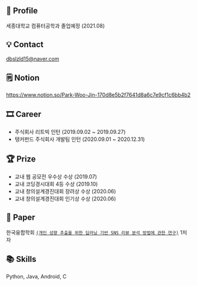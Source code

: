## 👦 Profile
세종대학교 컴퓨터공학과 졸업예정 (2021.08)         

## 💡 Contact
dbslzld15@naver.com 

## 🗒 Notion
https://www.notion.so/Park-Woo-Jin-170d8e5b2f7641d8a6c7e9cf1c6bb4b2

## 🎞 Career
- 주식회사 리트빅 인턴 (2019.09.02 ~ 2019.09.27)
- 탱커펀드 주식회사 개발팀 인턴 (2020.09.01 ~ 2020.12.31)

## 🏆 Prize
- 교내 웹 공모전 우수상 수상 (2019.07)
- 교내 코딩경시대회 4등 수상 (2019.10)
- 교내 창의설계경진대회 장려상 수상 (2020.06)
- 교내 창의설계경진대회 인기상 수상 (2020.06)
## 📝 Paper
한국융합학회 [`(개인 성향 추출을 위한 딥러닝 기반 SNS 리뷰 분석 방법에 관한 연구)`](https://doi.org/10.15207/JKCS.2020.11.11.009) 1저자
## 📚 Skills
Python, Java, Android, C
<!--
**dbslzld15/dbslzld15** is a ✨ _special_ ✨ repository because its `README.md` (this file) appears on your GitHub profile.

Here are some ideas to get you started:

- 🔭 I’m currently working on ...
- 🌱 I’m currently learning ...
- 👯 I’m looking to collaborate on ...
- 🤔 I’m looking for help with ...
- 💬 Ask me about ...
- 📫 How to reach me: ...
- 😄 Pronouns: ...
- ⚡ Fun fact: ...
-->
